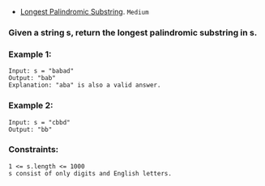  - [Longest Palindromic Substring](https://leetcode.com/problems/longest-palindromic-substring/).
`Medium`

### Given a string s, return the longest palindromic substring in s.

 

### Example 1:
```
Input: s = "babad"
Output: "bab"
Explanation: "aba" is also a valid answer.
```
### Example 2:
```
Input: s = "cbbd"
Output: "bb"
 ```

### Constraints:
```
1 <= s.length <= 1000
s consist of only digits and English letters.
```
